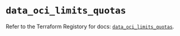 # `data_oci_limits_quotas`

Refer to the Terraform Registory for docs: [`data_oci_limits_quotas`](https://registry.terraform.io/providers/oracle/oci/6.18.0/docs/data-sources/limits_quotas).
